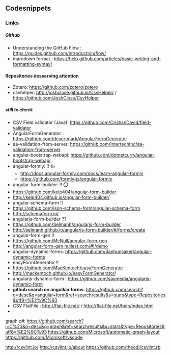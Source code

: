 ## Codesnippets

### Links

##### Github
* Understanding the GitHub Flow : https://guides.github.com/introduction/flow/
* marcdown format : https://help.github.com/articles/basic-writing-and-formatting-syntax/

#### Repositories desserving attention

- Zotero: https://github.com/zotero/zotero
- csvhelper: http://joshclose.github.io/CsvHelper/ / https://github.com/JoshClose/CsvHelper

##### still to check
- CSV Field validator (Java): https://github.com/CristianDavid/field-validator
- AngularFormGenerator : https://github.com/desertmark/AngularFormGenerator
- aa-validation-from-server: https://github.com/IntertechInc/aa-validation-from-server
- angular-bootstrap-webapi: https://github.com/dotnetcurry/angular-bootstrap-webapi
- angular-formly: !! :+1:
  - http://docs.angular-formly.com/docs/learn-angular-formly
  - https://github.com/formly-js/angular-formly
- angular-form-builder: !! :o:
 - https://github.com/kelp404/angular-form-builder 
 - http://kelp404.github.io/angular-form-builder/
- angular-schema-form !!
 - https://github.com/json-schema-form/angular-schema-form
 - http://schemaform.io/
- angularjs-form-builder ??
 - https://github.com/Selmanh/angularjs-form-builder
 - http://selmanh.github.io/angularjs-form-builder/#/forms/create
- angular-form-gen !!
 - https://github.com/McNull/angular-form-gen
 - http://angular-form-gen.nullest.com/#!/demo
- angular-dynamic-forms: https://github.com/danhunsaker/angular-dynamic-forms
- easyFormGenerator !!
 - https://github.com/MacKentoch/easyFormGenerator
 - http://mackentoch.github.io/easyFormGenerator/
- angularjs-dynamic-form : https://github.com/saymedia/angularjs-dynamic-form
- __github search on angulkar forms__: https://github.com/search?o=desc&q=angular+form&ref=searchresults&s=stars&type=Repositories&utf8=%E2%9C%93
- CSV FlatFile : http://flat-file.net/ / http://flat-file.net/help/index.html 
- 
graph c#: https://github.com/search?l=C%23&o=desc&q=graph&ref=searchresults&s=stars&type=Repositories&utf8=%E2%9C%93
https://github.com/Microsoft/automatic-graph-layout
https://github.com/Microsoft/vscode


http://csvlint.io/
http://csvlint.io/about
https://github.com/theodi/csvlint.rb

